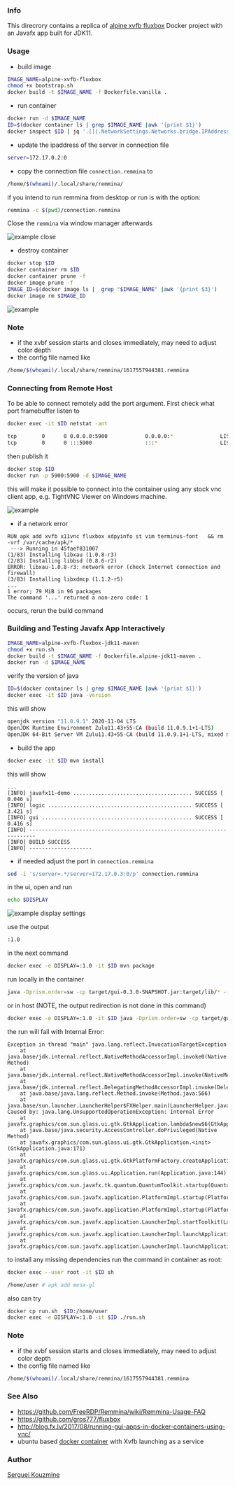### Info

This direcrory contains a replica of [alpine xvfb fluxbox](https://github.com/drcrane/xvfb-alpine-docker) Docker project
with an Javafx app built for JDK11.

### Usage
* build image
```sh
IMAGE_NAME=alpine-xvfb-fluxbox
chmod +x bootstrap.sh
docker build -t $IMAGE_NAME -f Dockerfile.vanilla .
```
* run container
```sh
docker run -d $IMAGE_NAME
ID=$(docker container ls | grep $IMAGE_NAME |awk '{print $1}')
docker inspect $ID | jq '.[]|.NetworkSettings.Networks.bridge.IPAddress'
```
* update the ipaddress of the server in connection file
```sh
server=172.17.0.2:0
```
* copy the connection file `connection.remmina` to
```sh
/home/$(whoami)/.local/share/remmina/
```

if you intend to run remmina from desktop or run is with the option:
```sh
remmina -c $(pwd)/connection.remmina
```
Close the `remmina` via  window manager afterwards

![example close](https://github.com/sergueik/springboot_study/blob/master/basic-xvfb-fluxbox/screenshots/capture_close.png)

* destroy container
```sh
docker stop $ID
docker container rm $ID
docker container prune -f
docker image prune -f
IMAGE_ID=$(docker image ls |  grep "$IMAGE_NAME" |awk '{print $3}')
docker image rm $IMAGE_ID
```
![example](https://github.com/sergueik/springboot_study/blob/master/basic-xvfb-fluxbox/screenshots/capture.png)

### Note
* if the xvbf session starts and closes immediately, may need to adjust color depth
* the config file named like
```sh
/home/$(whoami)/.local/share/remmina/1617557944381.remmina
```
### Connecting from Remote Host

To be able to connect remotely add the port argument. First check what port framebuffer listen to
```sh
docker exec -it $ID netstat -ant
```
```sh
tcp        0      0 0.0.0.0:5900            0.0.0.0:*               LISTEN
tcp        0      0 :::5900                 :::*                    LISTEN
```
then publish it
```sh
docker stop $ID
docker run -p 5900:5900 -d $IMAGE_NAME
```


this will make it possible to connect into the container using any stock vnc client app, e.g. TightVNC Viewer on Windows machine.


![example](https://github.com/sergueik/springboot_study/blob/master/basic-xvfb-fluxbox/screenshots/capture_tightvnc_viewer.png)

* if a network error
```text
RUN apk add xvfb x11vnc fluxbox xdpyinfo st vim terminus-font 	&& rm -vrf /var/cache/apk/*
 ---> Running in 45faef831007
(1/83) Installing libxau (1.0.8-r3)
(2/83) Installing libbsd (0.8.6-r2)
ERROR: libxau-1.0.8-r3: network error (check Internet connection and firewall)
(3/83) Installing libxdmcp (1.1.2-r5)
...
1 error; 79 MiB in 96 packages
The command '...' returned a non-zero code: 1
```
occurs, rerun the build command

### Building and Testing Javafx App Interactively

```sh
IMAGE_NAME=alpine-xvfb-fluxbox-jdk11-maven
chmod +x run.sh
docker build -t $IMAGE_NAME -f Dockerfile.alpine-jdk11-maven .
docker run -d $IMAGE_NAME
```
verify the version of java

```sh
ID=$(docker container ls | grep $IMAGE_NAME |awk '{print $1}')
docker exec -it $ID java -version
```
this will show
```sh
openjdk version "11.0.9.1" 2020-11-04 LTS
OpenJDK Runtime Environment Zulu11.43+55-CA (build 11.0.9.1+1-LTS)
OpenJDK 64-Bit Server VM Zulu11.43+55-CA (build 11.0.9.1+1-LTS, mixed mode)
```
* build the app

```sh
docker exec -it $ID mvn install
```
this will show
```
...
[INFO] javafx11-demo ...................................... SUCCESS [  0.046 s]
[INFO] logic .............................................. SUCCESS [  3.421 s]
[INFO] gui ................................................ SUCCESS [  0.416 s]
[INFO] ------------------------------------------------------------------------
[INFO] BUILD SUCCESS
[INFO] --------------------
```
* if needed adjust the port in `connection.remmina`
```sh
sed -i 's/server=.*/server=172.17.0.3:0/p' connection.remmina
```
in the ui, open 
and run
```sh
echo $DISPLAY
```

![example display settings](https://github.com/sergueik/springboot_study/blob/master/basic-xvfb-fluxbox/screenshots/capure_display_setting.png)

use the output
```sh
:1.0
```
in the next command
```sh
docker exec -e DISPLAY=:1.0 -it $ID mvn package
```
run locally in the container
```sh
java -Dprism.order=sw -cp target/gui-0.3.0-SNAPSHOT.jar:target/lib/* --module-path target/lib --add-modules=javafx.controls,javafx.base,javafx.graphics example.ChartEx 2>&1 | tee a.log
```
or in host (NOTE, the output redirection is not done in this command) 
```sh
docker exec -e DISPLAY=:1.0 -it $ID java -Dprism.order=sw -cp target/gui-0.3.0-SNAPSHOT.jar:target/lib/* --module-path target/lib --add-modules=javafx.controls example.ChartEx 2>&1 | tee a.log
```
the run will fail with Internal Error:
```text
Exception in thread "main" java.lang.reflect.InvocationTargetException
	at java.base/jdk.internal.reflect.NativeMethodAccessorImpl.invoke0(Native Method)
	at java.base/jdk.internal.reflect.NativeMethodAccessorImpl.invoke(NativeMethodAccessorImpl.java:62)
	at java.base/jdk.internal.reflect.DelegatingMethodAccessorImpl.invoke(DelegatingMethodAccessorImpl.java:43)
	at java.base/java.lang.reflect.Method.invoke(Method.java:566)
	at java.base/sun.launcher.LauncherHelper$FXHelper.main(LauncherHelper.java:1051)
Caused by: java.lang.UnsupportedOperationException: Internal Error
	at javafx.graphics/com.sun.glass.ui.gtk.GtkApplication.lambda$new$6(GtkApplication.java:189)
	at java.base/java.security.AccessController.doPrivileged(Native Method)
	at javafx.graphics/com.sun.glass.ui.gtk.GtkApplication.<init>(GtkApplication.java:171)
	at javafx.graphics/com.sun.glass.ui.gtk.GtkPlatformFactory.createApplication(GtkPlatformFactory.java:41)
	at javafx.graphics/com.sun.glass.ui.Application.run(Application.java:144)
	at javafx.graphics/com.sun.javafx.tk.quantum.QuantumToolkit.startup(QuantumToolkit.java:258)
	at javafx.graphics/com.sun.javafx.application.PlatformImpl.startup(PlatformImpl.java:269)
	at javafx.graphics/com.sun.javafx.application.PlatformImpl.startup(PlatformImpl.java:158)
	at javafx.graphics/com.sun.javafx.application.LauncherImpl.startToolkit(LauncherImpl.java:658)
	at javafx.graphics/com.sun.javafx.application.LauncherImpl.launchApplicationWithArgs(LauncherImpl.java:409)
	at javafx.graphics/com.sun.javafx.application.LauncherImpl.launchApplication(LauncherImpl.java:363)
```
to install any missing dependencies run the command in container as root:
```sh
docker exec --user root -it $ID sh
```
```sh
/home/user # apk add mesa-gl
```
also can try
```sh
docker cp run.sh  $ID:/home/user
docker exec -e DISPLAY=:1.0 -it $ID ./run.sh
```
### Note
* if the xvbf session starts and closes immediately, may need to adjust color depth
* the config file named like
```sh
/home/$(whoami)/.local/share/remmina/1617557944381.remmina
```
### See Also

  * https://github.com/FreeRDP/Remmina/wiki/Remmina-Usage-FAQ
  * https://github.com/gros777/fluxbox
  * http://blog.fx.lv/2017/08/running-gui-apps-in-docker-containers-using-vnc/
  * ubuntu based [docker container](https://github.com/samgiles/docker-xvfb) with Xvfb launching as a service

### Author
[Serguei Kouzmine](kouzmine_serguei@yahoo.com)
